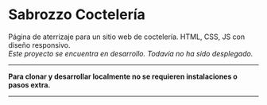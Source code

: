 # Sabrozzo Coctelería
Página de aterrizaje para un sitio web de coctelería. HTML, CSS, JS con diseño responsivo. <br>
_Este proyecto se encuentra en desarrollo. Todavía no ha sido desplegado._<br>

<hr>

**Para clonar y desarrollar localmente no se requieren instalaciones o pasos extra.**

<hr>
